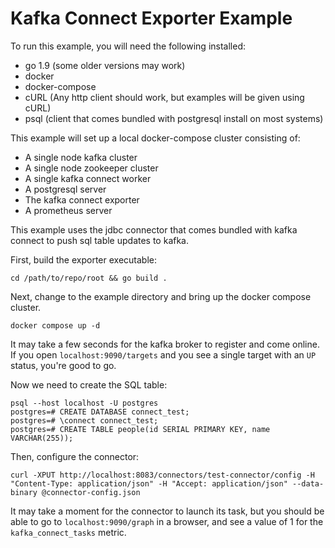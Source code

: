# Kafka Connect Exporter Example

To run this example, you will need the following installed:

- go 1.9 (some older versions may work)
- docker
- docker-compose
- cURL (Any http client should work, but examples will be given using cURL)
- psql (client that comes bundled with postgresql install on most systems)

This example will set up a local docker-compose cluster consisting of:

- A single node kafka cluster
- A single node zookeeper cluster
- A single kafka connect worker
- A postgresql server
- The kafka connect exporter
- A prometheus server

This example uses the jdbc connector that comes bundled with kafka connect to push sql table updates to kafka.

First, build the exporter executable:

```
cd /path/to/repo/root && go build .

```

Next, change to the example directory and bring up the docker compose cluster.

```
docker compose up -d
```

It may take a few seconds for the kafka broker to register and come online. If you open `localhost:9090/targets` and you see a single target with an `UP` status, you're good to go.

Now we need to create the SQL table:

```
psql --host localhost -U postgres
postgres=# CREATE DATABASE connect_test;
postgres=# \connect connect_test;
postgres=# CREATE TABLE people(id SERIAL PRIMARY KEY, name VARCHAR(255));
```

Then, configure the connector:

```
curl -XPUT http://localhost:8083/connectors/test-connector/config -H "Content-Type: application/json" -H "Accept: application/json" --data-binary @connector-config.json
```

It may take a moment for the connector to launch its task, but you should be able to go to `localhost:9090/graph` in a browser, and see a value of 1 for the `kafka_connect_tasks` metric.

